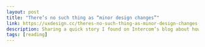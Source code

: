 ```yaml
---
layout: post
title: "There’s no such thing as “minor design changes”"
link: https://uxdesign.cc/theres-no-such-thing-as-minor-design-changes-18ee2bebeab4
description: Sharing a quick story I found on Intercom’s blog about how there’s no such thing as a small change in a product. “We want to limit the length of a review in the product to 140 characters, because we…
tags: [reading]
---
```

